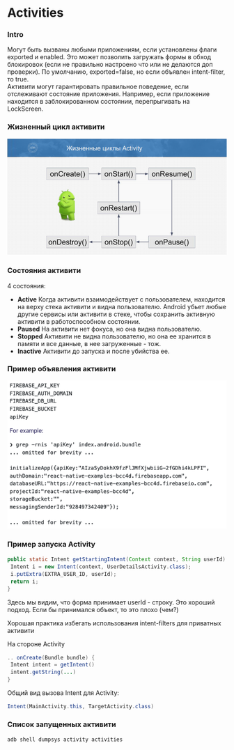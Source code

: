 # Activities

### Intro

Могут быть вызваны любыми приложениям, если установлены флаги exported и enabled. Это может позволить загружать формы в обход блокировок \(если не правильно настроено что или не делаются доп проверки\). По умолчанию, exported=false, но если объявлен intent-filter, то true.  
Активити могут гарантировать правильное поведение, если отслеживают состояние приложения. Например, если приложение находится в заблокированном состоянии, перепрыгивать на LockScreen.

### Жизненный цикл активити

![](../../../../.gitbook/assets/izobrazhenie%20%285%29.png)

### Состояния активити

4 состояния:

* **Active** Когда активити взаимодействует с пользователем, находится на верху стека активити и видна пользователю. Android убьет любые другие сервисы или активити в стеке, чтобы сохранить активную активити в работоспособном состоянии.
* **Paused** На активити нет фокуса, но она видна пользователю.
* **Stopped** Активити не видна пользователю, но она ее хранится в памяти и все данные, в нее загруженные - тож.
* **Inactive** Активити до запуска и после убийства ее.

### Пример объявления активити

![](../../../../.gitbook/assets/izobrazhenie%20%2810%29.png)

### Пример запуска Activity

```java
public static Intent getStartingIntent(Context context, String userId) {
 Intent i = new Intent(context, UserDetailsActivity.class);
 i.putExtra(EXTRA_USER_ID, userId);
 return i;
}
```

Здесь мы видим, что форма принимает userId - строку. Это хороший подход. Если бы принимался объект, то это плохо \(чем?\)

Хорошая практика избегать использования intent-filters для приватных активити

На стороне Activity

```java
.. onCreate(Bundle bundle) {
 Intent intent = getIntent()
 intent.getString(...)
}
```

Общий вид вызова Intent для Activity: 

```java
Intent(MainActivity.this, TargetActivity.class)
```

### Список запущенных активити

```text
adb shell dumpsys activity activities
```



